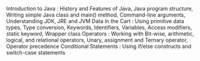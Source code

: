 Introduction to Java : History and Features of Java, Java program structure, Writing simple Java 
class and main() method, Command-line arguments, Understanding JDK, JRE and JVM
Data In the Cart : Using primitive data types, Type conversion, Keywords, Identifiers, Variables, 
Access modifiers, static keyword, Wrapper class
Operators : Working with Bit-wise, arithmetic, logical, and relational operators, Unary, assignment 
and Ternary operator, Operator precedence
Conditional Statements : Using if/else constructs and switch-case statements
